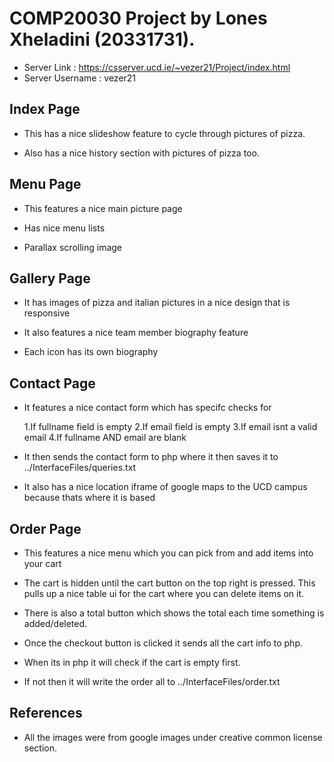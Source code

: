 # COMP20030 Project by Lones Xheladini (20331731).

* Server Link : https://csserver.ucd.ie/~vezer21/Project/index.html
* Server Username : vezer21



## Index Page
* This has a nice slideshow feature to cycle through pictures of pizza.

* Also has a nice history section with pictures of pizza too.

## Menu Page
* This features a nice main picture page

* Has nice menu lists

* Parallax scrolling image

## Gallery Page
* It has images of pizza and italian pictures in a nice design that is responsive

* It also features a nice team member biography feature

* Each icon has its own biography

## Contact Page
* It features a nice contact form which has specifc checks for

    1.If fullname field is empty
    2.If email field is empty
    3.If email isnt a valid email
    4.If fullname AND email are blank

* It then sends the contact form to php where it then saves it to ../InterfaceFiles/queries.txt

* It also has a nice location iframe of google maps to the UCD campus because thats where it is based


## Order Page
* This features a nice menu which you can pick from and add items into your cart

* The cart is hidden until the cart button on the top right is pressed. This pulls up a nice table ui for the cart where you can delete items on it.


* There is also a total button which shows the total each time something is added/deleted.

* Once the checkout button is clicked it sends all the cart info to php.

* When its in php it will check if the cart is empty first.

* If not then it will write the order all to ../InterfaceFiles/order.txt






## References
* All the images were from google images under creative common license section.

